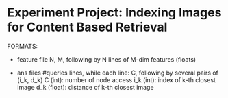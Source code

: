 Experiment Project: Indexing Images for Content Based Retrieval
=============

FORMATS:

- feature file
    N, M, following by N lines of M-dim features (floats)

- ans files
    #queries lines, while each line:
    C, following by several pairs of (i_k, d_k)
        C (int): number of node access
        i_k (int): index of k-th closest image
        d_k (float): distance of k-th closest image
